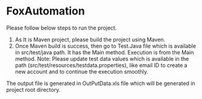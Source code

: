 # FoxAutomation

Please follow below steps to run the project.

1. As It is Maven project, please build the project using Maven.
2. Once Maven build is success, then go to Test.Java file which is available in src/test/java path. It has the Main method. Execution is from the Main method.
Note: Please update test data values which is available in the path (src/test/resources/testdata.properties), like email ID to create a new account and to continue the execution smoothly.

The output file is generated in OutPutData.xls file which will be generated in project root directory.
